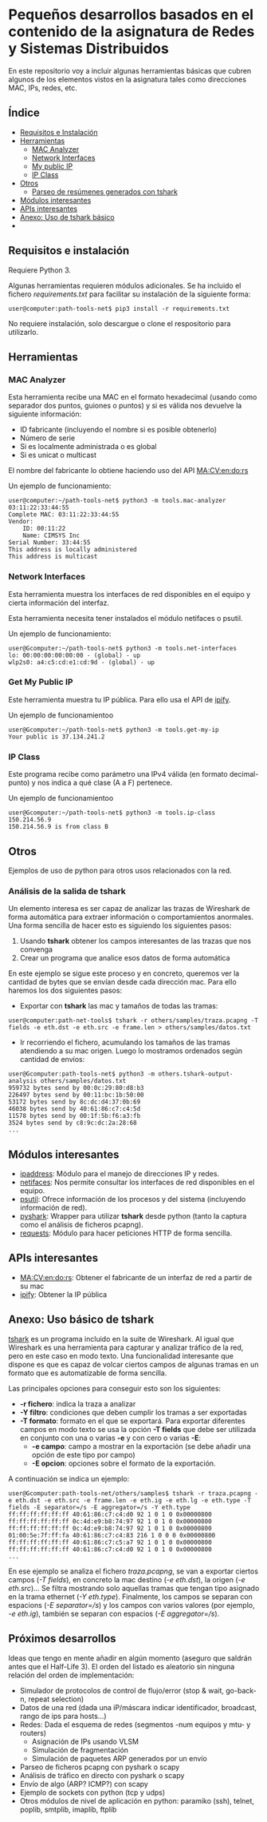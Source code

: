 # Pequeños desarrollos basados en el contenido de la asignatura de Redes y Sistemas Distribuidos

En este repositorio voy a incluir algunas herramientas básicas que cubren algunos de los elementos vistos en la asignatura tales como direcciones MAC, IPs, redes, etc.

## Índice
* [Requisitos e Instalación](#requisitos-e-instalacin)
* [Herramientas](#herramientas)
    * [MAC Analyzer](#mac-analyzer)
    * [Network Interfaces](#network-interfaces)
    * [My public IP](#get-my-ip)
    * [IP Class](#ip-class)
* [Otros](#otros)
    * [Parseo de resúmenes generados con tshark](#anlisis-de-la-salida-de-tshark)
* [Módulos interesantes](#mdulos-interesantes)
* [APIs interesantes](#apis-interesantes)
* [Anexo: Uso de tshark básico](#anexo-uso-bsico-de-tshark)
* 

## Requisitos e instalación

Requiere Python 3.

Algunas herramientas requieren módulos adicionales. Se ha incluido el fichero *requirements.txt* para facilitar su instalación
de la siguiente forma:

```console
user@computer:path-tools-net$ pip3 install -r requirements.txt
```

No requiere instalación, solo descargue o clone el respositorio para utilizarlo.

## Herramientas

### MAC Analyzer

Esta herramienta recibe una MAC en el formato hexadecimal (usando como separador dos puntos, guiones o puntos) y si es válida nos devuelve la siguiente información:

* ID fabricante (incluyendo el nombre si es posible obtenerlo)
* Número de serie
* Si es localmente administrada o es global
* Si es unicat o multicast

El nombre del fabricante lo obtiene haciendo uso del API [MA:CV:en:do:rs](https://macvendors.com/)

Un ejemplo de funcionamiento:

```console
user@computer:~/path-tools-net$ python3 -m tools.mac-analyzer 03:11:22:33:44:55
Complete MAC: 03:11:22:33:44:55
Vendor:
    ID: 00:11:22
    Name: CIMSYS Inc
Serial Number: 33:44:55
This address is locally administered
This address is multicast
```

### Network Interfaces

Esta herramienta muestra los interfaces de red disponibles en el equipo y cierta información del interfaz.

Esta herramienta necesita tener instalados el módulo netifaces o psutil.

Un ejemplo de funcionamiento:

```console
user@Gcomputer:~/path-tools-net$ python3 -m tools.net-interfaces
lo: 00:00:00:00:00:00 - (global) - up
wlp2s0: a4:c5:cd:e1:cd:9d - (global) - up
```

### Get My Public IP

Este herramienta muestra tu IP pública. Para ello usa el API de [ipify](https://www.ipify.org/).

Un ejemplo de funcionamientoo

```console
user@Gcomputer:~/path-tools-net$ python3 -m tools.get-my-ip
Your public is 37.134.241.2
```


### IP Class

Este programa recibe como parámetro una IPv4 válida (en formato decimal-punto) y nos indica a qué clase (A a F) pertenece.

Un ejemplo de funcionamientoo

```console
user@Gcomputer:~/path-tools-net$ python3 -m tools.ip-class 150.214.56.9
150.214.56.9 is from class B
```

## Otros

Ejemplos de uso de python para otros usos relacionados con la red.

### Análisis de la salida de tshark

Un elemento interesa es ser capaz de analizar las trazas de Wireshark de forma automática para extraer información o
comportamientos anormales. Una forma sencilla de hacer esto es siguiendo los siguientes pasos:

1. Usando **tshark** obtener los campos interesantes de las trazas que nos convenga
2. Crear un programa que analice esos datos de forma automática

En este ejemplo se sigue este proceso y en concreto, queremos ver la cantidad de bytes que se envían desde cada  dirección 
mac. Para ello haremos los dos siguientes pasos:

* Exportar con **tshark** las mac y tamaños de todas las tramas: 
```console
user@computer:path-net-tools$ tshark -r others/samples/traza.pcapng -T fields -e eth.dst -e eth.src -e frame.len > others/samples/datos.txt
```
* Ir recorriendo el fichero, acumulando los tamaños de las tramas atendiendo a su mac origen. Luego lo mostramos ordenados 
según cantidad de envíos:
```console
user@Gcomputer:path-tools-net$ python3 -m others.tshark-output-analysis others/samples/datos.txt 
959732 bytes send by 00:0c:29:80:d8:b3
226497 bytes send by 00:11:bc:1b:50:00
53172 bytes send by 8c:dc:d4:37:0b:69
46038 bytes send by 40:61:86:c7:c4:5d
11578 bytes send by 00:1f:5b:f6:a3:fb
3524 bytes send by c8:9c:dc:2a:28:68
...
```

## Módulos interesantes

* [ipaddress](https://docs.python.org/3/howto/ipaddress.html): Módulo para el manejo de direcciones IP y redes.
* [netifaces](https://alastairs-place.net/projects/netifaces/): Nos permite consultar los interfaces de red disponibles en el equipo.
* [psutil](https://psutil.readthedocs.io/en/latest/): Ofrece información de los procesos y del sistema (incluyendo información de red).
* [pyshark](https://kiminewt.github.io/pyshark/): Wrapper para utilizar **tshark** desde python (tanto la captura como el análisis de ficheros pcapng).
* [requests](http://docs.python-requests.org/en/master/): Módulo para hacer peticiones HTTP de forma sencilla.

## APIs interesantes

* [MA:CV:en:do:rs](https://macvendors.com/): Obtener el fabricante de un interfaz de red a partir de su mac
* [ipify](https://www.ipify.org/): Obtener la IP pública

## Anexo: Uso básico de tshark

[tshark](https://www.wireshark.org/docs/man-pages/tshark.html) es un programa incluido en la suite de Wireshark. Al 
igual que Wireshark es una herramienta para capturar y analizar tráfico de la red, pero en este caso en modo texto. Una
funcionalidad interesante que dispone es que es capaz de volcar ciertos campos de algunas tramas en un formato que es 
automatizable de forma sencilla.

Las principales opciones para conseguir esto son los siguientes:

* **-r fichero**: indica la traza a analizar
* **-Y filtro**: condiciones que deben cumplir los tramas a ser exportadas 
* **-T formato**: formato en el que se exportará. Para exportar diferentes campos en modo texto se usa la opción **-T fields**
que debe ser utilizada en conjunto con una o varias **-e** y con cero o varias **-E**:
    * **-e campo**: campo a mostrar en la exportación (se debe añadir una opción de este tipo por campo)
    * **-E opcion**: opciones sobre el formato de la exportación. 
    
A continuación se indica un ejemplo:

```console
user@Gcomputer:path-tools-net/others/samples$ tshark -r traza.pcapng -e eth.dst -e eth.src -e frame.len -e eth.ig -e eth.lg -e eth.type -T fields -E separator=/s -E aggregator=/s -Y eth.type
ff:ff:ff:ff:ff:ff 40:61:86:c7:c4:d0 92 1 0 1 0 0x00000800
ff:ff:ff:ff:ff:ff 0c:4d:e9:b8:74:97 92 1 0 1 0 0x00000800
ff:ff:ff:ff:ff:ff 0c:4d:e9:b8:74:97 92 1 0 1 0 0x00000800
01:00:5e:7f:ff:fa 40:61:86:c7:c4:83 216 1 0 0 0 0x00000800
ff:ff:ff:ff:ff:ff 40:61:86:c7:c5:a7 92 1 0 1 0 0x00000800
ff:ff:ff:ff:ff:ff 40:61:86:c7:c4:d0 92 1 0 1 0 0x00000800
...
```

En ese ejemplo se analiza el fichero *traza.pcapng*, se van a exportar ciertos campos (*-T fields*), en concreto la mac 
destino (*-e eth.dst*), la origen (*-e eth.src*)... Se filtra mostrando solo aquellas tramas que tengan tipo asignado en 
la trama ethernet (*-Y eth.type*). Finalmente, los campos se separan con espacions (*-E separator=/s*) y los campos con 
varios valores (por ejemplo, *-e eth.ig*), también se separan con espacios (*-E aggregator=/s*).

## Próximos desarrollos

Ideas que tengo en mente añadir en algún momento (aseguro que saldrán antes que el Half-Life 3). El orden del listado es
aleatorio sin ninguna relación del orden de implementación:

* Simulador de protocolos de control de flujo/error (stop & wait, go-back-n, repeat selection)
* Datos de una red (dada una iP/máscara indicar identificador, broadcast, rango de ips para hosts...)
* Redes: Dada el esquema de redes (segmentos -num equipos y mtu- y routers)
    * Asignación de IPs usando VLSM
    * Simulación de fragmentación
    * Simulación de paquetes ARP generados por un envío
* Parseo de ficheros pcapng con pyshark o scapy
* Análisis de tráfico en directo con pyshark o scapy
* Envío de algo (ARP? ICMP?) con scapy
* Ejemplo de sockets con python (tcp y udps)
* Otros módulos de nivel de aplicación en python: paramiko (ssh), telnet, poplib, smtplib, imaplib, ftplib